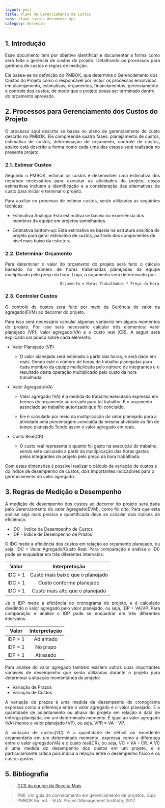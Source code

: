 ```yaml
---
layout: post
title: Plano de Gerenciamento de Custos
tags: plano custos documento eps
category: Gerencia
---
```



## 1. Introdução

<p align="justify">Esse documento tem por objetivo identificar e documentar a forma como será feita a gerência de custos do projeto. Detalhando os processos para gerência de custos e regras de medição.

Ele basea-se na definição do PMBOK, que determina o Gerenciamento dos Custos do Projeto como o responsável por incluir os processos envolvidos em planejamento, estimativas, orçamentos, financiamentos, gerenciamento e controle dos custos, de modo que o projeto possa ser terminado dentro do orçamento aprovado. </p>
<!--more-->

## 2. Processos para Gerenciamento dos Custos do Projeto

<p align="justify">O  processo aqui descrito se basea no plano de gerenciamento de custo descrito no PMBOK. Ele compreende quatro fases: planejamento de custos, estimativa de custos, determinação de orçamento, controle de custos, abaixo está descrito a forma como cada uma das etapas será realizada no presente projeto. </p>

### 2.1. Estimar Custos

<p align="justify">Segundo o PMBOK, estimar os custos é desenvolver uma estimativa dos recursos necessários para executar as atividades do projeto, essas estimativas incluem a identificação e a consideração das alternativas de custo para iniciar e terminar o projeto.</p>

<p align="justify">Para auxiliar no processo de estimar custos, serão utilizadas as seguintes técnicas:</p>

- Estimativa Análoga: Esta estimativa se baseia na experiência dos membros da equipe em projetos semelhantes.

- Estimativa bottom-up: Esta estimativa se baseia na estrutura analítica do projeto para gerar estimativa de custos, partindo dos componentes de nível mais baixo da estrutura.

### 2.2. Determinar Orçamento

<p align="justify">Para determinar o valor do orçamento do projeto será feito o cálculo baseado no número de horas trabalhadas planejadas da equipe multiplicado pelo preço da hora. Logo, o orçamento será determinado por:</p>

                             Orçamento = Horas Trabalhadas * Preço da Hora

### 2.3. Controlar Custos

<p align="justify">O controle de custos será feito por meio da Gerência do valor da agregado(EVM) ao decorrer do projeto.</p>

<p align="justify">Para isso será necessário calcular algumas variáveis em alguns momentos do projeto. Por isso será necessário calcular três elementos: valor planejado (VP), valor agregado(VA) e o custo real (CR). A seguir será explicado um pouco sobre cada elemento:</p>

- Valor Planejado (VP)

    - O valor planejado será estimado a partir das horas, e será dado em reais. Sendo este o número de horas de trabalho planejadas para cada membro da equipe multiplicado pelo número de integrantes e o resultado desta operação multiplicado pelo custo da hora trabalhada.

- Valor Agregado(VA)

    - Valor agregado (VA) é a medida do trabalho executado expressa em termos do orçamento autorizado para tal trabalho. É o orçamento associado ao trabalho autorizado que foi concluído.

    - Ele é calculado por meio da multiplicação do valor planejado para a atividade pela porcentagem concluída da mesma atividade ao fim do tempo planejado.Tendo assim o valor agregado em reais.

- Custo Real(CR)

    - O custo real representa o quanto foi gasto na execução do trabalho, sendo este calculado a partir da multiplicação das horas gastas pelos integrantes do projeto pelo preço da hora trabalhada.

Com estas dimensões é possível realizar o cálculo da variação de custos e do índice de desempenho de custos, dois importantes indicadores para o gerenciamento do valor agregado.</p>

## 3. Regras de Medição e Desempenho

<p align="justify">A medição de desempenho dos custos ao decorrer do projeto será dada pelo Gerenciamento do valor Agregado(EVM), como foi dito. Para que esta análise seja mais precisa e quantificada deve se calcular dois índices de eficiência:</p>

- IDC - Índice de Desempenho de Custos
- IDP - Índice de Desempenho de Prazos

<p align="justify">O IDC mede a eficiência dos custos em relação ao orçamento planejado, ou seja, IDC = Valor Agregado/Custo Real. Para comparação e análise o IDC pode se enquadrar em três diferentes intervalos:</p>

|Valor|	Interpretação|
| :--: | :--: |
|IDC > 1|Custo mais baixo que o planejado|
|IDC = 1|Custo conforme planejado|
|IDC < 1|Custo mais alto que o planejado|

<p align="justify">Já o IDP mede a eficiência do cronograma do projeto, e é calculado dividindo o valor agregado pelo valor planejado, ou seja, IDP = VA/VP. Para comparação e análise o IDP pode se enquadrar em três diferentes intervalos:</p>

|Valor|	Interpretação|
| :--: | :--: |
|IDP > 1|Adiantado|
|IDP = 1|No prazo|
|IDP < 1|Atrasado|

<p align="justify">Para análise do valor agregado também existem outras duas importantes variáveis de desempenho que serão utilizadas durante o projeto para determinar a situação momentânea do projeto:</p>

- Variação de Prazos
- Variação de Custos

<p align="justify">A variação de prazos é uma medida de desempenho do cronograma expressa como a diferença entre o valor agregado e o valor planejado. É a quantidade de adiantamento ou atraso do projeto em relação à data de entrega planejada, em um determinado momento. É igual ao valor agregado (VA) menos o valor planejado (VP), ou seja, VPR = VA – VP.</p>

<p align="justify">A variação de custos(VC) é a quantidade de déficit ou excedente orçamentário em um determinado momento, expressa como a diferença entre o valor agregado(VA) e o custo real(CR), ou seja, VC = VA – CR. A VC é uma medida do desempenho dos custos em um projeto, e é particularmente crítica pois indica a relação entre o desempenho físico e os custos gastos.</p>


## 5. Bibliografia

> [GCS da equipe do Receita Mais](https://github.com/fga-eps-mds/2017.2-Receita-Mais/wiki/Plano-de-Gerenciamento-e-Configura%C3%A7%C3%A3o-de-Software)

> PMI. Um guia do conhecimento em gerenciamento de projetos. Guia PMBOK 6a. ed. - EUA: Project Management Institute, 2017.